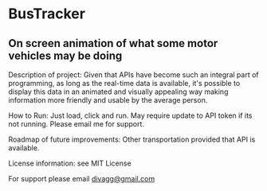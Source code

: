 # BusTracker

## On screen animation of what some motor vehicles may be doing

Description of project: Given that APIs have become such an integral part of programming, as long as the real-time data is available, it's possible to display this data in an animated and visually appealing way making information more friendly and usable by the average person. 


How to Run: Just load, click and run.  May require update to API token if its not running.  Please email me for support. 

Roadmap of future improvements: Other transportation provided that API is available. 

License information:  see MIT License 

For support please email divagg@gmail.com
